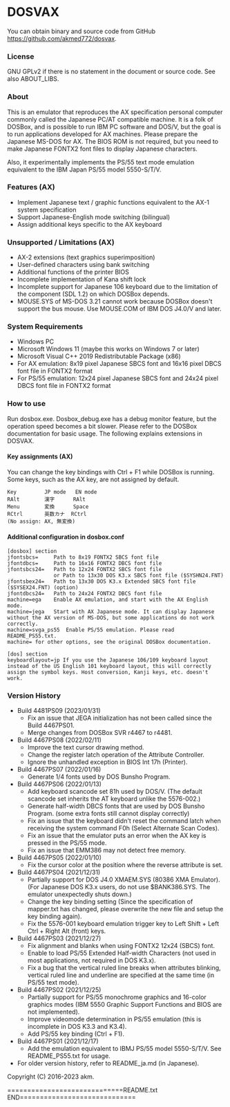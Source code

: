 DOSVAX
=======
You can obtain binary and source code from GitHub <https://github.com/akmed772/dosvax>.

### License

GNU GPLv2 if there is no statement in the document or source code. See also ABOUT_LIBS.

### About

This is an emulator that reproduces the AX specification personal computer commonly called the Japanese PC/AT compatible machine. It is a folk of DOSBox, and is possible to run IBM PC software and DOS/V, but the goal is to run applications developed for AX machines. Please prepare the Japanese MS-DOS for AX. The BIOS ROM is not required, but you need to make Japanese FONTX2 font files to display Japanese characters.

Also, it experimentally implements the PS/55 text mode emulation equivalent to the IBM Japan PS/55 model 5550-S/T/V.

### Features (AX)

* Implement Japanese text / graphic functions equivalent to the AX-1 system specification
* Support Japanese-English mode switching (bilingual)
* Assign additional keys specific to the AX keyboard

### Unsupported / Limitations (AX)

* AX-2 extensions (text graphics superimposition)
* User-defined characters using bank switching
* Additional functions of the printer BIOS
* Incomplete implementation of Kana shift lock
* Incomplete support for Japanese 106 keyboard due to the limitation of the component (SDL 1.2) on which DOSBox depends.
* MOUSE.SYS of MS-DOS 3.21 cannot work because DOSBox doesn't support the bus mouse. Use MOUSE.COM of IBM DOS J4.0/V and later.

### System Requirements

* Windows PC
* Microsoft Windows 11 (maybe this works on Windows 7 or later)
* Microsoft Visual C++ 2019 Redistributable Package (x86)
* For AX emulation: 8x19 pixel Japanese SBCS font and 16x16 pixel DBCS font file in FONTX2 format
* For PS/55 emulation: 12x24 pixel Japanese SBCS font and 24x24 pixel DBCS font file in FONTX2 format

### How to use

Run dosbox.exe. Dosbox_debug.exe has a debug monitor feature, but the operation speed becomes a bit slower. Please refer to the DOSBox documentation for basic usage. The following explains extensions in DOSVAX.

#### Key assignments (AX)

You can change the key bindings with Ctrl + F1 while DOSBox is running. Some keys, such as the AX key, are not assigned by default.

```
Key         JP mode   EN mode
RAlt        漢字      RAlt
Menu        変換      Space
RCtrl       英数カナ  RCtrl
(No assign: AX, 無変換)
```

#### Additional configuration in dosbox.conf

```
[dosbox] section
jfontsbcs=     Path to 8x19 FONTX2 SBCS font file
jfontdbcs=     Path to 16x16 FONTX2 DBCS font file
jfontsbcs24=   Path to 12x24 FONTX2 SBCS font file
               or Path to 13x30 DOS K3.x SBCS font file ($SYSHN24.FNT)
jfontsbex24=   Path to 13x30 DOS K3.x Extended SBCS font file ($SYSEX24.FNT) (option)
jfontdbcs24=   Path to 24x24 FONTX2 DBCS font file
machine=ega    Enable AX emulation, and start with the AX English mode.
machine=jega   Start with AX Japanese mode. It can display Japanese without the AX version of MS-DOS, but some applications do not work correctly.
machine=svga_ps55  Enable PS/55 emulation. Please read README_PS55.txt.
machine= for other options, see the original DOSBox documentation.

[dos] section
keyboardlayout=jp If you use the Japanese 106/109 keyboard layout instead of the US English 101 keyboard layout, this will correctly assign the symbol keys. Host conversion, Kanji keys, etc. doesn't work.
```

### Version History

* Build 4481PS09 (2023/01/31)
  - Fix an issue that JEGA initialization has not been called since the Build 4467PS01.
  - Merge changes from DOSBox SVR r4467 to r4481.
* Build 4467PS08 (2022/02/11)
  - Improve the text cursor drawing method.
  - Change the register latch operation of the Attribute Controller.
  - Ignore the unhandled exception in BIOS Int 17h (Printer).
* Build 4467PS07 (2022/01/16)
  - Generate 1/4 fonts used by DOS Bunsho Program.
* Build 4467PS06 (2022/01/13)
  - Add keyboard scancode set 81h used by DOS/V. (The default scancode set inherits the AT keyboard unlike the 5576-002.)
  - Generate half-width DBCS fonts that are used by DOS Bunsho Program. (some extra fonts still cannot display correctly)
  - Fix an issue that the keyboard didn't reset the command latch when receiving the system command F0h (Select Alternate Scan Codes).
  - Fix an issue that the emulator puts an error when the AX key is pressed in the PS/55 mode.
  - Fix an issue that EMM386 may not detect free memory.
* Build 4467PS05 (2022/01/10)
  - Fix the cursor color at the position where the reverse attribute is set.
* Build 4467PS04 (2021/12/31)
  - Partially support for DOS J4.0 XMAEM.SYS (80386 XMA Emulator). (For Japanese DOS K3.x users, do not use $BANK386.SYS. The emulator unexpectedly shuts down.)
  - Change the key binding setting (Since the specification of mapper.txt has changed, please overwrite the new file and setup the key binding again).
  - Fix the 5576-001 keyboard emulation trigger key to Left Shift + Left Ctrl + Right Alt (front) keys.
* Build 4467PS03 (2021/12/27)
  - Fix alignment and blanks when using FONTX2 12x24 (SBCS) font.
  - Enable to load PS/55 Extended Half-width Characters (not used in most applications, not required in DOS K3.x).
  - Fix a bug that the vertical ruled line breaks when attributes blinking, vertical ruled line and underline are specified at the same time (in PS/55 text mode).
* Build 4467PS02 (2021/12/25)
  - Partially support for PS/55 monochrome graphics and 16-color graphics modes (IBM 5550 Graphic Support Functions and BIOS are not implemented).
  - Improve videomode determination in PS/55 emulation (this is incomplete in DOS K3.3 and K3.4).
  - Add PS/55 key binding (Ctrl + F1).
* Build 4467PS01 (2021/12/17)
  - Add the emulation equivalent to IBMJ PS/55 model 5550-S/T/V. See README_PS55.txt for usage.
* For older version history, refer to README_ja.md (in Japanese).

Copyright (C) 2016-2023 akm.

=============================README.txt END=============================